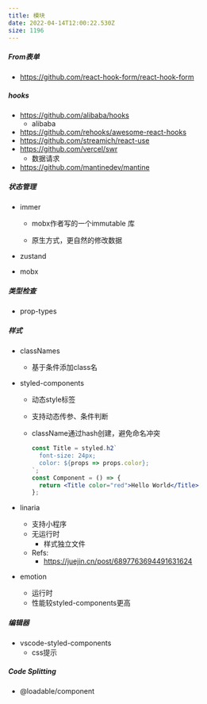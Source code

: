 ```yaml
---
title: 模块
date: 2022-04-14T12:00:22.530Z
size: 1196
---
```

##### From表单

- https://github.com/react-hook-form/react-hook-form

  

##### hooks

- https://github.com/alibaba/hooks
  - alibaba
- https://github.com/rehooks/awesome-react-hooks
- https://github.com/streamich/react-use
- https://github.com/vercel/swr
  - 数据请求
- https://github.com/mantinedev/mantine




##### 状态管理

- immer

  - mobx作者写的一个immutable 库

  - 原生方式，更自然的修改数据

- zustand

- mobx



##### 类型检查

- prop-types



##### 样式

- classNames

  - 基于条件添加class名

- styled-components

  - 动态style标签

  - 支持动态传参、条件判断

  - className通过hash创建，避免命名冲突

    ```jsx
    const Title = styled.h2`
      font-size: 24px;
      color: ${props => props.color};
    `;
    const Component = () => {
      return <Title color="red">Hello World</Title> 
    };
    ```

- linaria

  - 支持小程序
  - 无运行时
    - 样式独立文件
  - Refs: 
    - https://juejin.cn/post/6897763694491631624

- emotion

  - 运行时
  - 性能较styled-components更高



##### 编辑器

- vscode-styled-components
  - css提示



##### Code Splitting

- @loadable/component
